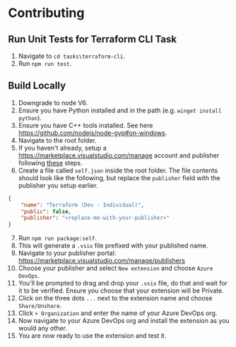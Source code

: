 # Contributing

## Run Unit Tests for Terraform CLI Task

1. Navigate to `cd tasks\terraform-cli`.
1. Run `npm run test`.

## Build Locally

1. Downgrade to node V6.
1. Ensure you have Python installed and in the path (e.g. `winget install python`).
1. Ensure you have C++ tools installed. See here https://github.com/nodejs/node-gyp#on-windows.
1. Navigate to the root folder.
1. If you haven't already, setup a https://marketplace.visualstudio.com/manage account and publisher following [these](https://learn.microsoft.com/en-us/azure/devops/extend/publish/overview?toc=%2Fazure%2Fdevops%2Fmarketplace-extensibility%2Ftoc.json&view=azure-devops#create-a-publisher) steps.
1. Create a file called `self.json` inside the root folder. The file contents should look like the following, but replace the `publisher` field with the publisher you setup earlier.
```json
{
    "name": "Terraform (Dev - Individual)",
    "public": false,
    "publisher": "<replace-me-with-your-publisher>"
}
```
7. Run `npm run package:self`.
1. This will generate a `.vsix` file prefixed with your published name.
1. Navigate to your publisher portal: https://marketplace.visualstudio.com/manage/publishers
1. Choose your publisher and select  `New extension` and choose `Azure DevOps`.
1. You'll be prompted to drag and drop your `.vsix` file, do that and wait for it to be verified. Ensure you choose that your extension will be Private.
1. Click on the three dots `...` next to the extension name and choose `Share/Unshare`.
1. Click `+ Organization` and enter the name of your Azure DevOps org.
1. Now navigate to your Azure DevOps org and install the extension as you would any other.
1. You are now ready to use the extension and test it.